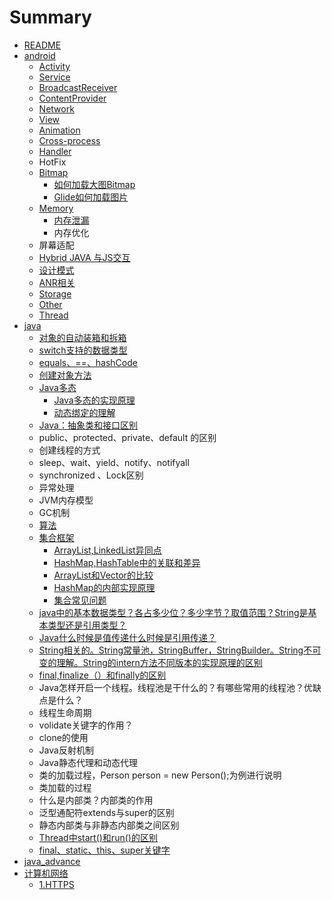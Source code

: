 # Summary

* [README](README.md)
* [android](android.md)
  * [Activity](android/activity.md)
  * [Service](android/service.md)
  * [BroadcastReceiver](android/broadcastreceiver.md)
  * [ContentProvider](android/contentprovider.md)
  * [Network](android/network.md)
  * [View](android/view.md)
  * [Animation](android/animation.md)
  * [Cross-process](android/cross-process-communication.md)
  * [Handler](android/handler.md)
  * HotFix
  * [Bitmap](android/tu-pian-jia-zai-huan-cun.md)
    * [如何加载大图Bitmap](android/tu-pian-jia-zai-huan-cun/ru-he-jia-zai-da-tu.md)
    * [Glide如何加载图片](android/tu-pian-jia-zai-huan-cun/glideru-he-jia-zai-tu-pian.md)
  * [Memory](android/memory.md)
    * [内存泄漏](android/memory/nei-cun-xie-lou.md)
    * 内存优化
  * 屏幕适配
  * [Hybrid JAVA 与JS交互](android/hybrid-java-yu-js-jiao-hu.md)
  * [设计模式](android/she-ji-mo-shi.md)
  * [ANR相关](android/anrxiang-guan.md)
  * [Storage](android/storage.md)
  * [Other](android/other.md)
  * [Thread](android/thread.md)
* [java](java.md)
  * [对象的自动装箱和拆箱](java/base.md)
  * [switch支持的数据类型](java/switchzhi-chi-de-shu-ju-lei-xing.md)
  * [equals、==、hashCode](java/equalshashcode.md)
  * [创建对象方法](java/chuang-jian-dui-xiang-fang-fa.md)
  * [Java多态](java/javaduo-tai.md)
    * [Java多态的实现原理](java/javaduo-tai/javaduo-tai-de-shi-xian-yuan-li.md)
    * [动态绑定的理解](java/javaduo-tai/dong-tai-bang-ding-de-li-jie.md)
  * [Java：抽象类和接口区别](java/chou-xiang-lei-he-jie-kou-qu-bie.md)
  * public、protected、private、default 的区别
  * 创建线程的方式
  * sleep、wait、yield、notify、notifyall
  * synchronized 、Lock区别
  * 异常处理
  * JVM内存模型
  * GC机制
  * [算法](java/suan-fa.md)
  * [集合框架](java/ji-he-kuang-jia.md)
    * [ArrayList,LinkedList异同点](java/ji-he-kuang-jia/arraylistlinkedlistyi-tong-dian.md)
    * [HashMap,HashTable中的关联和差异](java/ji-he-kuang-jia/hashmaphashtablezhong-de-guan-lian-he-cha-yi.md)
    * [ArrayList和Vector的比较](java/ji-he-kuang-jia/arraylisthe-vector-de-bi-jiao.md)
    * [HashMap的内部实现原理](java/ji-he-kuang-jia/hashmapyuan-ma-fen-xi.md)
    * [集合常见问题](java/ji-he-kuang-jia/ji-he-chang-jian-wen-ti.md)
  * [java中的基本数据类型？各占多少位？多少字节？取值范围？String是基本类型还是引用类型？](java/javazhong-de-ji-ben-shu-ju-lei-xingff1f-ge-zhan-duo-shao-wei-ff1f-duo-shao-zi-jie-ff1f-qu-zhi-fan-wei-ff1f-string-shi-ji-ben-lei-xing-huan-shi-yin-yong-lei-xing-ff1f.md)
  * [Java什么时候是值传递什么时候是引用传递？](java/javashi-yao-shi-hou-shi-zhi-chuan-di-shi-yao-shi-hou-shi-yin-yong-chuan-di-ff1f.md)
  * [String相关的。String常量池，StringBuffer，StringBuilder。String不可变的理解。String的intern方法不同版本的实现原理的区别](java/stringxiang-guan-de-3002-string-chang-liang-chi-ff0c-stringbuffer-stringbuilder-string-bu-ke-bian-de-li-jie-3002-string-de-intern-fang-fa-bu-tong-ban-ben-de-shi-xian-yuan-li-de-qu-bie.md)
  * [final,finalize（）和finally的区别](java/finalfinalizeff08-ff09-he-finally-de-qu-bie.md)
  * Java怎样开启一个线程。线程池是干什么的？有哪些常用的线程池？优缺点是什么？
  * 线程生命周期
  * volidate关键字的作用？
  * clone的使用
  * Java反射机制
  * Java静态代理和动态代理
  * 类的加载过程，Person person = new Person\(\);为例进行说明
  * 类加载的过程
  * 什么是内部类？内部类的作用
  * 泛型通配符extends与super的区别
  * 静态内部类与非静态内部类之间区别
  * [Thread中start\(\)和run\(\)的区别](java/threadzhong-start-he-run-de-qu-bie.md)
  * [final、static、this、super关键字](java/final-guan-jian-zi.md)
* [java\_advance](javaadvance.md)
* [计算机网络](ji-suan-ji-wang-luo.md)
  * [1.HTTPS](ji-suan-ji-wang-luo/1https.md)

